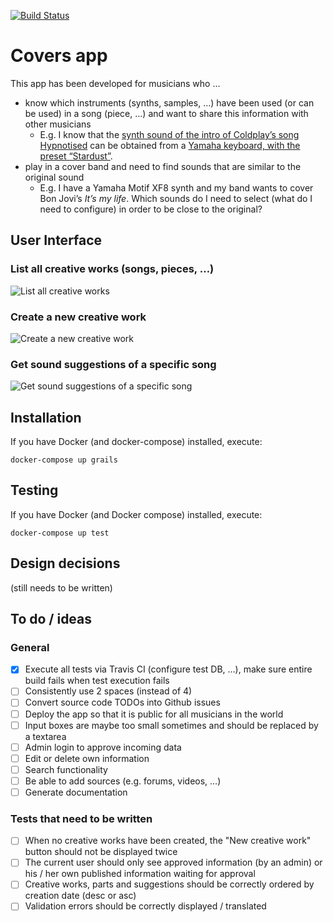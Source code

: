[![Build Status](https://travis-ci.com/Poitrin/covers.svg?branch=master)](https://travis-ci.com/Poitrin/covers)

# Covers app
This app has been developed for musicians who …
* know which instruments (synths, samples, …) have been used (or can be used) in a song (piece, …) and want to share this information with other musicians
  * E.g. I know that the [synth sound of the intro of Coldplay’s song Hypnotised](https://www.youtube.com/watch?v=WXmTEyq5nXc) can be obtained from a [Yamaha keyboard, with the preset “Stardust”](https://www.youtube.com/watch?v=QwKxPuqxJvI).
* play in a cover band and need to find sounds that are similar to the original sound
  * E.g. I have a Yamaha Motif XF8 synth and my band wants to cover Bon Jovi’s _It’s my life_. Which sounds do I need to select (what do I need to configure) in order to be close to the original?

## User Interface
### List all creative works (songs, pieces, …)
![List all creative works](https://raw.github.com/Poitrin/covers/master/doc/images/creative_work_list.png)

### Create a new creative work
![Create a new creative work](https://raw.github.com/Poitrin/covers/master/doc/images/creative_work_create.png)

### Get sound suggestions of a specific song
![Get sound suggestions of a specific song](https://raw.github.com/Poitrin/covers/master/doc/images/creative_work_show.png)

## Installation
If you have Docker (and docker-compose) installed, execute:
```
docker-compose up grails
```

## Testing
If you have Docker (and Docker compose) installed, execute:
```
docker-compose up test
```

## Design decisions
(still needs to be written)

## To do / ideas
### General
- [x] Execute all tests via Travis CI (configure test DB, …), make sure entire build fails when test execution fails
- [ ] Consistently use 2 spaces (instead of 4)
- [ ] Convert source code TODOs into Github issues
- [ ] Deploy the app so that it is public for all musicians in the world
- [ ] Input boxes are maybe too small sometimes and should be replaced by a textarea
- [ ] Admin login to approve incoming data
- [ ] Edit or delete own information
- [ ] Search functionality
- [ ] Be able to add sources (e.g. forums, videos, …)
- [ ] Generate documentation

### Tests that need to be written
- [ ] When no creative works have been created, the "New creative work" button should not be displayed twice
- [ ] The current user should only see approved information (by an admin) or his / her own published information waiting for approval
- [ ] Creative works, parts and suggestions should be correctly ordered by creation date (desc or asc)
- [ ] Validation errors should be correctly displayed / translated